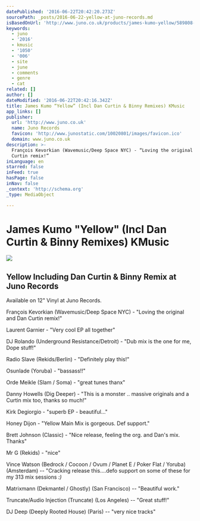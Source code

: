 ```yaml
---
datePublished: '2016-06-22T20:42:20.273Z'
sourcePath: _posts/2016-06-22-yellow-at-juno-records.md
isBasedOnUrl: 'http://www.juno.co.uk/products/james-kumo-yellow/589808-01/'
keywords:
  - juno
  - '2016'
  - kmusic
  - '1050'
  - '006'
  - site
  - june
  - comments
  - genre
  - cat
related: []
author: []
dateModified: '2016-06-22T20:42:16.342Z'
title: James Kumo “Yellow” (Incl Dan Curtin & Binny Remixes) KMusic
app_links: []
publisher:
  url: 'http://www.juno.co.uk'
  name: Juno Records
  favicon: 'http://www.junostatic.com/10020801/images/favicon.ico'
  domain: www.juno.co.uk
description: >-
  François Kevorkian (Wavemusic/Deep Space NYC) - “Loving the original and Dan
  Curtin remix!”
inLanguage: en
starred: false
inFeed: true
hasPage: false
inNav: false
_context: 'http://schema.org'
_type: MediaObject

---
```

# James Kumo "Yellow" (Incl Dan Curtin & Binny Remixes) KMusic

<article style=""><img src="https://imgflo.herokuapp.com/graph/vahj1ThiexotieMo/f6d83283b6ff93f9419856ca043b228e/noop.jpg?input=http%3A%2F%2Fimages.junostatic.com%2Ffull%2FCS589808-01A-BIG.jpg" /><h1>Yellow Including Dan Curtin &amp; Binny Remix at Juno Records</h1><p>Available on 12" Vinyl at Juno Records. </p></article>

François Kevorkian (Wavemusic/Deep Space NYC) - "Loving the original and Dan Curtin remix!"

Laurent Garnier - "Very cool EP all together"

DJ Rolando (Underground Resistance/Detroit) - "Dub mix is the one for me, Dope stuff!"

Radio Slave (Rekids/Berlin) - "Definitely play this!"

Osunlade (Yoruba) - "bassass!!"

Orde Meikle (Slam / Soma) - "great tunes thanx"

Danny Howells (Dig Deeper) - "This is a monster .. massive originals and a Curtin mix too, thanks so much!"

Kirk Degiorgio - "superb EP - beautiful..."

Honey Dijon - "Yellow Main Mix is gorgeous. Def support."

Brett Johnson (Classic) - "Nice release, feeling the org. and Dan's mix. Thanks"

Mr G (Rekids) - "nice" 

Vince Watson (Bedrock / Cocoon / Ovum / Planet E / Poker Flat / Yoruba) (Amsterdam) -- "Cracking release this....defo support on some of these for my 313 mix sessions _:)_

Matrixmann (Dekmantel / Ghostly) (San Francisco) -- "Beautiful work."

Truncate/Audio Injection (Truncate) (Los Angeles) -- "Great stuff!"

DJ Deep (Deeply Rooted House) (Paris) -- "very nice tracks"